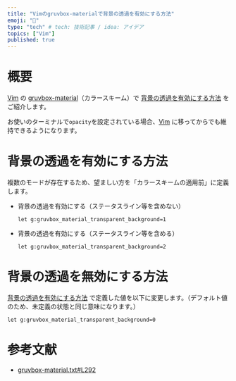 ```yaml
---
title: "Vimのgruvbox-materialで背景の透過を有効にする方法"
emoji: "🔨"
type: "tech" # tech: 技術記事 / idea: アイデア
topics: ["Vim"]
published: true
---
```

# 概要
[Vim](https://www.vim.org/) の [gruvbox-material](https://github.com/sainnhe/gruvbox-material)（カラースキーム）で [背景の透過を有効にする方法](#背景の透過を有効にする方法) をご紹介します。  

お使いのターミナルで`opacity`を設定されている場合、[Vim](https://www.vim.org/) に移ってからでも維持できるようになります。

# 背景の透過を有効にする方法
複数のモードが存在するため、望ましい方を「カラースキームの適用前」に定義します。  

- 背景の透過を有効にする（ステータスライン等を含めない）  
  ```vim
  let g:gruvbox_material_transparent_background=1
  ```

- 背景の透過を有効にする（ステータスライン等を含める）  
  ```vim
  let g:gruvbox_material_transparent_background=2
  ```

# 背景の透過を無効にする方法
[背景の透過を有効にする方法](#背景の透過を有効にする方法) で定義した値を以下に変更します。（デフォルト値のため、未定義の状態と同じ意味になります。）  
```vim
let g:gruvbox_material_transparent_background=0
```

# 参考文献
- [gruvbox-material.txt#L292](https://github.com/sainnhe/gruvbox-material/blob/master/doc/gruvbox-material.txt#L292)
